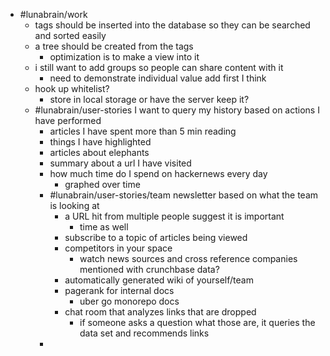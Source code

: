- #lunabrain/work
	- tags should be inserted into the database so they can be searched and sorted easily
	- a tree should be created from the tags
		- optimization is to make a view into it
	- i still want to add groups so people can share content with it
		- need to demonstrate individual value add first I think
	- hook up whitelist?
		- store in local storage or have the server keep it?
	- #lunabrain/user-stories I want to query my history based on actions I have performed
		- articles I have spent more than 5 min reading
		- things I have highlighted
		- articles about elephants
		- summary about a url I have visited
		- how much time do I spend on hackernews every day
			- graphed over time
		- #lunabrain/user-stories/team newsletter based on what the team is looking at
			- a URL hit from multiple people suggest it is important
				- time as well
			- subscribe to a topic of articles being viewed
			- competitors in your space
				- watch news sources and cross reference companies mentioned with crunchbase data?
			- automatically generated wiki of yourself/team
			- pagerank for internal docs
				- uber go monorepo docs
			- chat room that analyzes links that are dropped
				- if someone asks a question what those are, it queries the data set and recommends links
		-